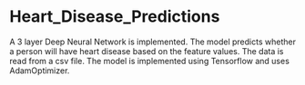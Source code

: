 # Heart_Disease_Predictions

A 3 layer Deep Neural Network is implemented.
The model predicts whether a person will have heart disease based on the feature values.
The data is read from a csv file.
The model is implemented using Tensorflow and uses AdamOptimizer.
